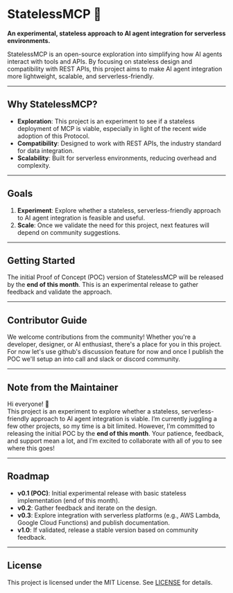 # StatelessMCP 🧩 

**An experimental, stateless approach to AI agent integration for serverless environments.**

StatelessMCP is an open-source exploration into simplifying how AI agents interact with tools and APIs. By focusing on stateless design and compatibility with REST APIs, this project aims to make AI agent integration more lightweight, scalable, and serverless-friendly.

---

## **Why StatelessMCP?**

- **Exploration**: This project is an experiment to see if a stateless deployment of MCP is viable, especially in light of the recent wide adoption of this Protocol.
- **Compatibility**: Designed to work with REST APIs, the industry standard for data integration.
- **Scalability**: Built for serverless environments, reducing overhead and complexity.

---

## **Goals**

1. **Experiment**: Explore whether a stateless, serverless-friendly approach to AI agent integration is feasible and useful.
2. **Scale**: Once we validate the need for this project, next features will depend on community suggestions.  

---

## **Getting Started**

The initial Proof of Concept (POC) version of StatelessMCP will be released by the **end of this month**. This is an experimental release to gather feedback and validate the approach.

---

## **Contributor Guide**

We welcome contributions from the community! Whether you're a developer, designer, or AI enthusiast, there's a place for you in this project.
For now let's use github's discussion feature for now and once I publish the POC we'll setup an into call and slack or discord community.  

---

## **Note from the Maintainer**

Hi everyone! 👋  
This project is an experiment to explore whether a stateless, serverless-friendly approach to AI agent integration is viable. I’m currently juggling a few other projects, so my time is a bit limited. However, I’m committed to releasing the initial POC by the **end of this month**. Your patience, feedback, and support mean a lot, and I’m excited to collaborate with all of you to see where this goes!

---

## **Roadmap**

- **v0.1 (POC)**: Initial experimental release with basic stateless implementation (end of this month).
- **v0.2**: Gather feedback and iterate on the design.
- **v0.3**: Explore integration with serverless platforms (e.g., AWS Lambda, Google Cloud Functions) and publish documentation.
- **v1.0**: If validated, release a stable version based on community feedback.

---

## **License**

This project is licensed under the MIT License. See [LICENSE](LICENSE) for details.
